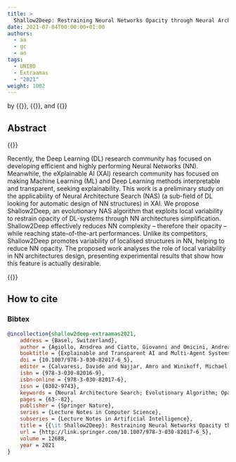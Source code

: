 ```yaml
---
title: >
  Shallow2Deep: Restraining Neural Networks Opacity through Neural Architecture Search
date: 2021-07-04T00:00:00+01:00
authors:
  - aa
  - gc
  - ao
tags:
  - UNIBO
  - Extraamas
  - "2021"
weight: 1002
---
```


by {{<aa>}}, {{<gc>}}, and {{<ao>}}

## Abstract 

{{<justified>}}

Recently, the Deep Learning (DL) research community has focused on developing efficient and highly performing Neural Networks (NN). 
Meanwhile, the eXplainable AI (XAI) research community has focused on making Machine Learning (ML) and Deep Learning methods interpretable and transparent, seeking explainability. 
This work is a preliminary study on the applicability of Neural Architecture Search (NAS) (a sub-field of DL looking for automatic design of NN structures) in XAI. 
We propose Shallow2Deep, an evolutionary NAS algorithm that exploits local variability to restrain opacity of DL-systems through NN architectures simplification. 
Shallow2Deep effectively reduces NN complexity – therefore their opacity – while reaching state-of-the-art performances. Unlike its competitors, Shallow2Deep promotes variability of localised structures in NN, helping to reduce NN opacity. 
The proposed work analyses the role of local variability in NN architectures design, presenting experimental results that show how this feature is actually desirable.

{{</justified>}}

## How to cite

### Bibtex

```bibtex
@incollection{shallow2deep-extraamas2021,
	address = {Basel, Switzerland},
	author = {Agiollo, Ansdrea and Ciatto, Giovanni and Omicini, Andrea},
	booktitle = {Explainable and Transparent AI and Multi-Agent Systems. Third International Workshop, EXTRAAMAS 2021, Virtual Event, May 3--7, 2021, Revised Selected Papers},
	doi = {10.1007/978-3-030-82017-6_5},
	editor = {Calvaresi, Davide and Najjar, Amro and Winikoff, Michael and Fr{\"a}mling, Kary},
	isbn = {978-3-030-82016-9},
	isbn-online = {978-3-030-82017-6},
	issn = {0302-9743},
	keywords = {Neural Architecture Search; Evolutionary Algorithm; Opacity; Interpretability},
	pages = {63--82},
	publisher = {Springer Nature},
	series = {Lecture Notes in Computer Science},
	subseries = {Lecture Notes in Artificial Intelligence},
	title = {{\it Shallow2Deep}: Restraining Neural Networks Opacity through Neural Architecture Search},
	url = {http://link.springer.com/10.1007/978-3-030-82017-6_5},
	volume = 12688,
	year = 2021
}
```